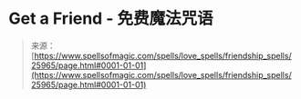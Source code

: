 <!--yml

category: 未分类

date: 2024-06-12 19:13:19

-->

# Get a Friend - 免费魔法咒语

> 来源：[https://www.spellsofmagic.com/spells/love_spells/friendship_spells/25965/page.html#0001-01-01](https://www.spellsofmagic.com/spells/love_spells/friendship_spells/25965/page.html#0001-01-01)
